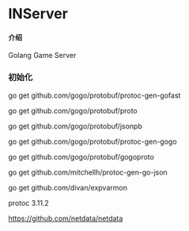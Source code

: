 # INServer

#### 介绍
Golang Game Server

### 初始化
go get github.com/gogo/protobuf/protoc-gen-gofast

go get github.com/gogo/protobuf/proto

go get github.com/gogo/protobuf/jsonpb

go get github.com/gogo/protobuf/protoc-gen-gogo

go get github.com/gogo/protobuf/gogoproto

go get github.com/mitchellh/protoc-gen-go-json

go get github.com/divan/expvarmon

protoc 3.11.2

https://github.com/netdata/netdata


